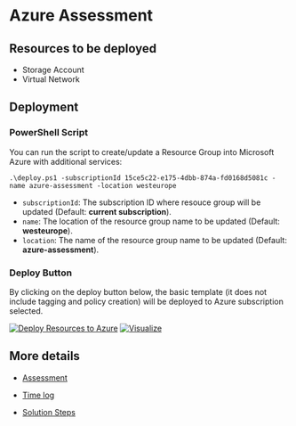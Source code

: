 # Azure Assessment

## Resources to be deployed

- Storage Account
- Virtual Network

## Deployment

### PowerShell Script

You can run the script to create/update a Resource Group into Microsoft Azure with additional services:
```
.\deploy.ps1 -subscriptionId 15ce5c22-e175-4dbb-874a-fd0168d5081c -name azure-assessment -location westeurope
```

- `subscriptionId`: The subscription ID where resouce group will be updated (Default: **current subscription**).
- `name`: The location of the resource group name to be updated (Default: **westeurope**).
- `location`: The name of the resource group name to be updated (Default: **azure-assessment**).

### Deploy Button

By clicking on the deploy button below, the basic template (it does not include tagging and policy creation) will be deployed to Azure subscription selected.

[![Deploy Resources to Azure](http://azuredeploy.net/deploybutton.png)](https://azuredeploy.net/) [![Visualize](http://armviz.io/visualizebutton.png)](http://armviz.io/#/?load=https%3A%2F%2Fraw.githubusercontent.com%2Feduardomourar%2Fazure-assessment%2Fmaster%2Fazuredeploy.json)

## More details

* [Assessment](docs/assessment.md)

* [Time log](docs/time-log.md)

* [Solution Steps](docs/solution-steps.md)